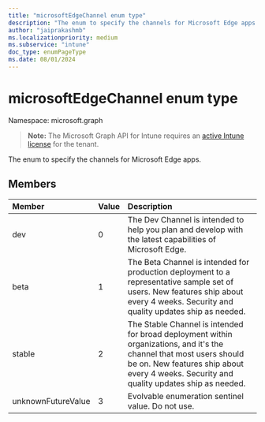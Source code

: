 ```yaml
---
title: "microsoftEdgeChannel enum type"
description: "The enum to specify the channels for Microsoft Edge apps."
author: "jaiprakashmb"
ms.localizationpriority: medium
ms.subservice: "intune"
doc_type: enumPageType
ms.date: 08/01/2024
---
```


# microsoftEdgeChannel enum type

Namespace: microsoft.graph

> **Note:** The Microsoft Graph API for Intune requires an [active Intune license](https://go.microsoft.com/fwlink/?linkid=839381) for the tenant.

The enum to specify the channels for Microsoft Edge apps.

## Members
|Member|Value|Description|
|:---|:---|:---|
|dev|0|The Dev Channel is intended to help you plan and develop with the latest capabilities of Microsoft Edge.|
|beta|1|The Beta Channel is intended for production deployment to a representative sample set of users. New features ship about every 4 weeks. Security and quality updates ship as needed.|
|stable|2|The Stable Channel is intended for broad deployment within organizations, and it's the channel that most users should be on. New features ship about every 4 weeks. Security and quality updates ship as needed.|
|unknownFutureValue|3|Evolvable enumeration sentinel value. Do not use.|
